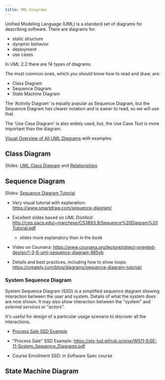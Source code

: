 ```yaml
---
title: UML Diagrams
---
```


Unified Modeling Language (UML) is a standard set of diagrams for describing software.  There are diagrams for:

* static structure
* dynamic behavior
* deployment
* use cases

In UML 2.2 there are 14 types of diagrams. 

The most common ones, which you should know how to read and draw, are:

* Class Diagram
* Sequence Diagram
* State Machine Diagram

The 'Activity Diagram' is equally popular as Sequence Diagram,
but the Sequence Diagram has clearer notation and is easier to read,
so we will use that.

The 'Use Case Diagram' is also widely used, but, the Use Case *Text* is more important than the diagram.

[Visual Overview of All UML Diagrams](https://creately.com/blog/diagrams/uml-diagram-types-examples) with examples.


## Class Diagram

Slides: [UML Class Diagram](UML-Class-Diagram.pdf) and [Relationships](UML-Class-Relationships.pdf)

## Sequence Diagram

Slides: [Sequence Diagram Tutorial](Sequence-Diagram-Tutorial.pdf)

* Very visual tutorial with explanation: https://www.smartdraw.com/sequence-diagram/

* Excellent slides based on *UML Distilled*: http://csis.pace.edu/~marchese/CS389/L9/Sequence%20Diagram%20Tutorial.pdf
  - slides more explanatory than in the book

* Video on Coursera: https://www.coursera.org/lecture/object-oriented-design/1-3-6-uml-sequence-diagram-965yb

* Details and best practices, including how to show loops: https://creately.com/blog/diagrams/sequence-diagram-tutorial/

### System Sequence Diagram

System Sequence Diagram (SSD) is a simplified sequence diagram showing 
interaction between the user and system.
Details of what the system does are now shown.
It may also show interaction between the "system" and *external services* or "*actors*".

It's useful for design of a particular usage scenario to discover all the
interactions.  

* [Process Sale SSD Example](Process-Sale-SSD-Example.pdf)

* "Process Sale" SSD Example: https://stg-tud.github.io/eise/WS11-EiSE-11-System_Sequence_Diagrams.pdf

* Course Enrollment SSD: in Software Spec course

## State Machine Diagram




